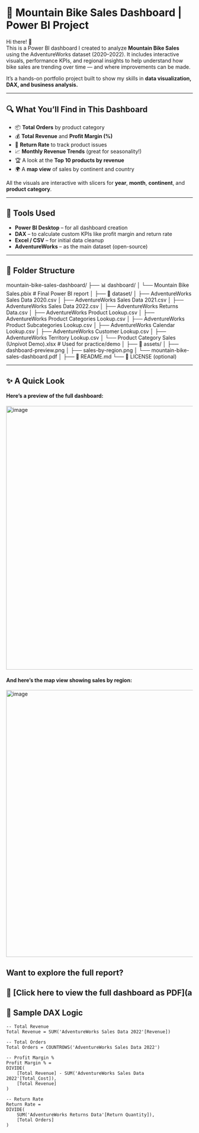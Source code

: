 # 🚴 Mountain Bike Sales Dashboard | Power BI Project

Hi there! 👋  
This is a Power BI dashboard I created to analyze **Mountain Bike Sales** using the AdventureWorks dataset (2020–2022). It includes interactive visuals, performance KPIs, and regional insights to help understand how bike sales are trending over time — and where improvements can be made.

It’s a hands-on portfolio project built to show my skills in **data visualization, DAX, and business analysis.**

---

## 🔍 What You’ll Find in This Dashboard

- 📦 **Total Orders** by product category
- 💰 **Total Revenue** and **Profit Margin (%)**
- 🔁 **Return Rate** to track product issues
- 📈 **Monthly Revenue Trends** (great for seasonality!)
- 🏆 A look at the **Top 10 products by revenue**
- 🌍 A **map view** of sales by continent and country

All the visuals are interactive with slicers for **year**, **month**, **continent**, and **product category**.

---

## 🧰 Tools Used

- **Power BI Desktop** – for all dashboard creation
- **DAX** – to calculate custom KPIs like profit margin and return rate
- **Excel / CSV** – for initial data cleanup
- **AdventureWorks** – as the main dataset (open-source)

---

## 📁 Folder Structure

mountain-bike-sales-dashboard/
├── 📊 dashboard/
│ └── Mountain Bike Sales.pbix # Final Power BI report
│
├── 📁 dataset/
│ ├── AdventureWorks Sales Data 2020.csv
│ ├── AdventureWorks Sales Data 2021.csv
│ ├── AdventureWorks Sales Data 2022.csv
│ ├── AdventureWorks Returns Data.csv
│ ├── AdventureWorks Product Lookup.csv
│ ├── AdventureWorks Product Categories Lookup.csv
│ ├── AdventureWorks Product Subcategories Lookup.csv
│ ├── AdventureWorks Calendar Lookup.csv
│ ├── AdventureWorks Customer Lookup.csv
│ ├── AdventureWorks Territory Lookup.csv
│ └── Product Category Sales (Unpivot Demo).xlsx # Used for practice/demo
│
├── 📁 assets/
│ ├── dashboard-preview.png
│ ├── sales-by-region.png
│ └── mountain-bike-sales-dashboard.pdf
│
├── 📄 README.md
└── 📄 LICENSE (optional)

---

## ✨ A Quick Look

#### Here’s a preview of the full dashboard:

<img width="1267" height="712" alt="image" src="https://github.com/user-attachments/assets/8a527b3b-ec89-47b6-bebe-692903af6eb4" />

#### And here’s the map view showing sales by region:

<img width="1255" height="721" alt="image" src="https://github.com/user-attachments/assets/ddafc698-78fa-430c-bd00-d52dfe6224d4" />

## Want to explore the full report?  
📄 [Click here to view the full dashboard as PDF](a
---

## 🧮 Sample DAX Logic

```DAX
-- Total Revenue
Total Revenue = SUM('AdventureWorks Sales Data 2022'[Revenue])

-- Total Orders
Total Orders = COUNTROWS('AdventureWorks Sales Data 2022')

-- Profit Margin %
Profit Margin % = 
DIVIDE(
    [Total Revenue] - SUM('AdventureWorks Sales Data 2022'[Total_Cost]), 
    [Total Revenue]
)

-- Return Rate
Return Rate = 
DIVIDE(
    SUM('AdventureWorks Returns Data'[Return Quantity]), 
    [Total Orders]
)
